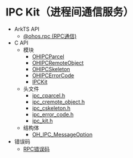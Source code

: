 # IPC Kit（进程间通信服务）

- ArkTS API<!--ipc-arkts-->
  - [@ohos.rpc (RPC通信)](js-apis-rpc.md)
- C API<!--ipc-c-->
  - 模块<!--ipc-moudle-->
    - [OHIPCParcel](_o_h_i_p_c_parcel.md)
    - [OHIPCRemoteObject](_o_h_i_p_c_remote_object.md)
    - [OHIPCSkeleton](_o_h_i_p_c_skeleton.md)
    - [OHIPCErrorCode](_o_h_i_p_c_error_code.md)
    - [IPCKit](_i_p_c_kit.md)
  - 头文件<!--ipc-headerfile-->
    - [ipc_cparcel.h](ipc__cparcel_8h.md)
    - [ipc_cremote_object.h](ipc__cremote__object_8h.md)
    - [ipc_cskeleton.h](ipc__cskeleton_8h.md)
    - [ipc_error_code.h](ipc__error__code_8h.md)
    - [ipc_kit.h](ipc__kit_8h.md)
  - 结构体<!--ipc-struct-->
    - [OH_IPC_MessageOption](_o_h___i_p_c___message_option.md)
- 错误码<!--ipc-arkts-errcode-->
  - [RPC错误码](errorcode-rpc.md)
